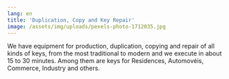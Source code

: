 ```yaml
---
lang: en
title: 'Duplication, Copy and Key Repair'
image: /assets/img/uploads/pexels-photo-1712035.jpg
---
```

We have equipment for production, duplication, copying and repair of all kinds of keys, from the most traditional to modern and we execute in about 15 to 30 minutes. Among them are keys for Residences, Automovéis, Commerce, Industry and others.
